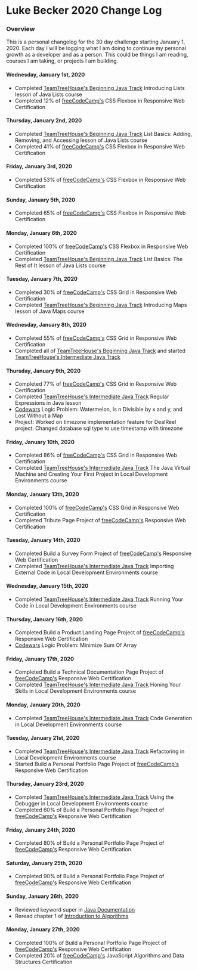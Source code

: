 # Luke Becker 2020 Change Log

### Overview
This is a personal changelog for the 30 day challenge starting January 1, 2020. Each day I will be logging what I am doing to continue my personal growth as a developer and as a person. This could be things I am reading, courses I am taking, or projects I am building. 

#### Wednesday, January 1st, 2020
- Completed [TeamTreeHouse's Beginning Java Track](https://teamtreehouse.com/tracks/beginning-java) Introducing Lists lesson of Java Lists course
- Completed 12% of [freeCodeCamp's](https://www.freecodecamp.org/) CSS Flexbox in Responsive Web Certification

#### Thursday, January 2nd, 2020
- Completed [TeamTreeHouse's Beginning Java Track](https://teamtreehouse.com/tracks/beginning-java) List Basics: Adding, Removing, and Accessing lesson of Java Lists course
- Completed 41% of [freeCodeCamp's](https://www.freecodecamp.org/) CSS Flexbox in Responsive Web Certification

#### Friday, January 3rd, 2020
- Completed 53% of [freeCodeCamp's](https://www.freecodecamp.org/) CSS Flexbox in Responsive Web Certification

#### Sunday, January 5th, 2020
- Completed 65% of [freeCodeCamp's](https://www.freecodecamp.org/) CSS Flexbox in Responsive Web Certification

#### Monday, January 6th, 2020
- Completed 100% of [freeCodeCamp's](https://www.freecodecamp.org/) CSS Flexbox in Responsive Web Certification
- Completed [TeamTreeHouse's Beginning Java Track](https://teamtreehouse.com/tracks/beginning-java) List Basics: The Rest of It lesson of Java Lists course

#### Tuesday, January 7th, 2020
- Completed 30% of [freeCodeCamp's](https://www.freecodecamp.org/) CSS Grid in Responsive Web Certification
- Completed [TeamTreeHouse's Beginning Java Track](https://teamtreehouse.com/tracks/beginning-java) Introducing Maps lesson of Java Maps course

#### Wednesday, January 8th, 2020
- Completed 55% of [freeCodeCamp's](https://www.freecodecamp.org/) CSS Grid in Responsive Web Certification
- Completed all of [TeamTreeHouse's Beginning Java Track](https://teamtreehouse.com/tracks/beginning-java) and started [TeamTreeHouse's Intermediate Java Track](https://teamtreehouse.com/tracks/intermediate-java)

#### Thursday, January 9th, 2020
- Completed 77% of [freeCodeCamp's](https://www.freecodecamp.org/) CSS Grid in Responsive Web Certification
- Completed [TeamTreeHouse's Intermediate Java Track](https://teamtreehouse.com/tracks/intermediate-java) Regular Expressions in Java lesson
- [Codewars](https://www.codewars.com/dashboard) Logic Problem: Watermelon, Is n Divisible by x and y, and Lost Without a Map
- Project: Worked on timezone implementation feature for DealReel project. Changed database sql type to use timestamp with timezone

#### Friday, January 10th, 2020
- Completed 86% of [freeCodeCamp's](https://www.freecodecamp.org/) CSS Grid in Responsive Web Certification
- Completed [TeamTreeHouse's Intermediate Java Track](https://teamtreehouse.com/tracks/intermediate-java) The Java Virtual Machine and Creating Your First Project in Local Development Environments course

#### Monday, January 13th, 2020
- Completed 100% of [freeCodeCamp's](https://www.freecodecamp.org/) CSS Grid in Responsive Web Certification
- Completed Tribute Page Project of [freeCodeCamp's](https://www.freecodecamp.org/) Responsive Web Certification

#### Tuesday, January 14th, 2020
- Completed Build a Survey Form Project of [freeCodeCamp's](https://www.freecodecamp.org/) Responsive Web Certification
- Completed [TeamTreeHouse's Intermediate Java Track](https://teamtreehouse.com/tracks/intermediate-java) Importing External Code in Local Development Environments course

#### Wednesday, January 15th, 2020
- Completed [TeamTreeHouse's Intermediate Java Track](https://teamtreehouse.com/tracks/intermediate-java) Running Your Code in Local Development Environments course

#### Thursday, January 16th, 2020
- Completed Build a Product Landing Page Project of [freeCodeCamp's](https://www.freecodecamp.org/) Responsive Web Certification
- [Codewars](https://www.codewars.com/dashboard) Logic Problem: Minimize Sum Of Array

#### Friday, January 17th, 2020
- Completed Build a Technical Documentation Page Project of [freeCodeCamp's](https://www.freecodecamp.org/) Responsive Web Certification
- Completed [TeamTreeHouse's Intermediate Java Track](https://teamtreehouse.com/tracks/intermediate-java) Honing Your Skills in Local Development Environments course

#### Monday, January 20th, 2020
- Completed [TeamTreeHouse's Intermediate Java Track](https://teamtreehouse.com/tracks/intermediate-java) Code Generation in Local Development Environments course

#### Tuesday, January 21st, 2020
- Completed [TeamTreeHouse's Intermediate Java Track](https://teamtreehouse.com/tracks/intermediate-java) Refactoring in Local Development Environments course
- Started Build a Personal Portfolio Page Project of [freeCodeCamp's](https://www.freecodecamp.org/) Responsive Web Certification

#### Thursday, January 23rd, 2020
- Completed [TeamTreeHouse's Intermediate Java Track](https://teamtreehouse.com/tracks/intermediate-java) Using the Debugger in Local Development Environments course
- Completed 60% of Build a Personal Portfolio Page Project of [freeCodeCamp's](https://www.freecodecamp.org/) Responsive Web Certification

#### Friday, January 24th, 2020
- Completed 80% of Build a Personal Portfolio Page Project of [freeCodeCamp's](https://www.freecodecamp.org/) Responsive Web Certification

#### Saturday, January 25th, 2020
- Completed 90% of Build a Personal Portfolio Page Project of [freeCodeCamp's](https://www.freecodecamp.org/) Responsive Web Certification

#### Sunday, January 26th, 2020
- Reviewed keyword super in [Java Documentation](https://docs.oracle.com/javase/tutorial/java/IandI/super.html)
- Reread chapter 1 of [Introduction to Algorithms](https://www.amazon.com/Introduction-Algorithms-3rd-MIT-Press/dp/0262033844/ref=asc_df_0262033844/?tag=hyprod-20&linkCode=df0&hvadid=312118197030&hvpos=1o2&hvnetw=g&hvrand=13264110340941117524&hvpone=&hvptwo=&hvqmt=&hvdev=c&hvdvcmdl=&hvlocint=&hvlocphy=9023257&hvtargid=pla-422923046610&psc=1)

#### Monday, January 27th, 2020
- Completed 100% of Build a Personal Portfolio Page Project of [freeCodeCamp's](https://www.freecodecamp.org/) Responsive Web Certification
- Completed 20% of [freeCodeCamp's](https://www.freecodecamp.org/) JavaScript Algorithms and Data Structures Certification
